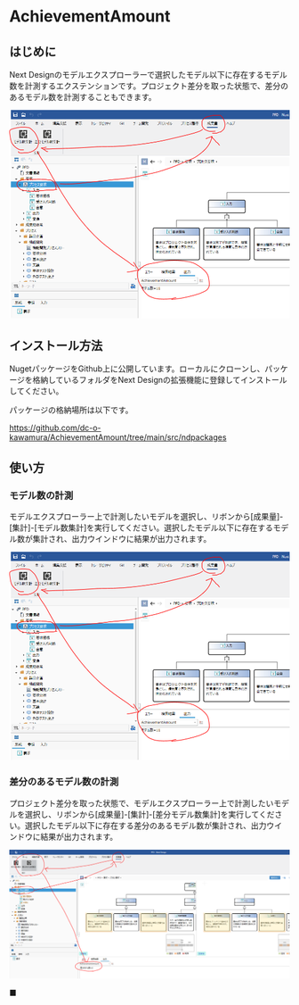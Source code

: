 # AchievementAmount

## はじめに
Next Designのモデルエクスプローラーで選択したモデル以下に存在するモデル数を計測するエクステンションです。プロジェクト差分を取った状態で、差分のあるモデル数を計測することもできます。

![概要図](images/Abstract.PNG)

## インストール方法
NugetパッケージをGithub上に公開しています。ローカルにクローンし、パッケージを格納しているフォルダをNext Designの拡張機能に登録してインストールしてください。

パッケージの格納場所は以下です。

https://github.com/dc-o-kawamura/AchievementAmount/tree/main/src/ndpackages


## 使い方

### モデル数の計測
モデルエクスプローラー上で計測したいモデルを選択し、リボンから[成果量]-[集計]-[モデル数集計]を実行してください。選択したモデル以下に存在するモデル数が集計され、出力ウインドウに結果が出力されます。

![概要図](images/Abstract.PNG)

### 差分のあるモデル数の計測
プロジェクト差分を取った状態で、モデルエクスプローラー上で計測したいモデルを選択し、リボンから[成果量]-[集計]-[差分モデル数集計]を実行してください。選択したモデル以下に存在する差分のあるモデル数が集計され、出力ウインドウに結果が出力されます。

![差分](images/Diff.PNG)

■
